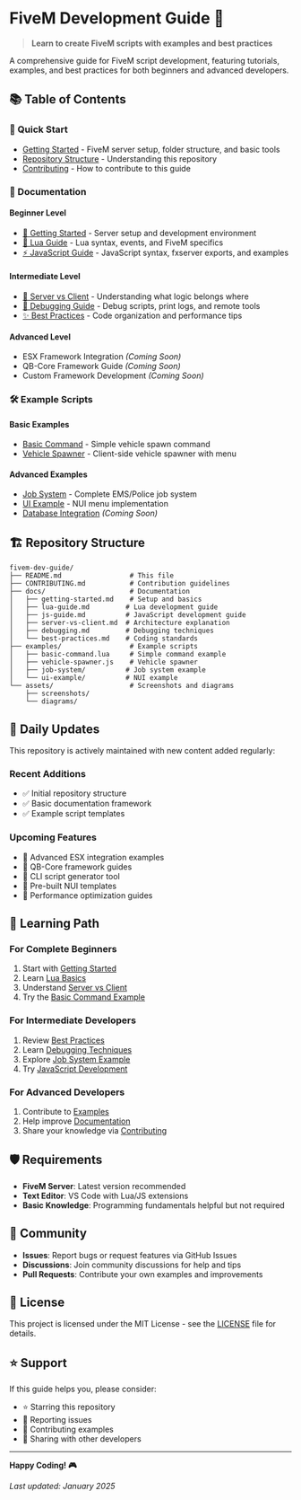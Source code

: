 # FiveM Development Guide 🚗

> **Learn to create FiveM scripts with examples and best practices**

A comprehensive guide for FiveM script development, featuring tutorials, examples, and best practices for both beginners and advanced developers.

## 📚 Table of Contents

### 🎯 Quick Start
- [Getting Started](docs/getting-started.md) - FiveM server setup, folder structure, and basic tools
- [Repository Structure](#repository-structure) - Understanding this repository
- [Contributing](CONTRIBUTING.md) - How to contribute to this guide

### 📖 Documentation

#### Beginner Level
- [🔧 Getting Started](docs/getting-started.md) - Server setup and development environment
- [🌙 Lua Guide](docs/lua-guide.md) - Lua syntax, events, and FiveM specifics
- [⚡ JavaScript Guide](docs/js-guide.md) - JavaScript syntax, fxserver exports, and examples

#### Intermediate Level
- [🔄 Server vs Client](docs/server-vs-client.md) - Understanding what logic belongs where
- [🐛 Debugging Guide](docs/debugging.md) - Debug scripts, print logs, and remote tools
- [✨ Best Practices](docs/best-practices.md) - Code organization and performance tips

#### Advanced Level
- ESX Framework Integration *(Coming Soon)*
- QB-Core Framework Guide *(Coming Soon)*
- Custom Framework Development *(Coming Soon)*

### 🛠️ Example Scripts

#### Basic Examples
- [Basic Command](examples/basic-command.lua) - Simple vehicle spawn command
- [Vehicle Spawner](examples/vehicle-spawner.js) - Client-side vehicle spawner with menu

#### Advanced Examples
- [Job System](examples/job-system/) - Complete EMS/Police job system
- [UI Example](examples/ui-example/) - NUI menu implementation
- [Database Integration](examples/database/) *(Coming Soon)*

## 🏗️ Repository Structure

```
fivem-dev-guide/
├── README.md                 # This file
├── CONTRIBUTING.md           # Contribution guidelines
├── docs/                     # Documentation
│   ├── getting-started.md    # Setup and basics
│   ├── lua-guide.md         # Lua development guide
│   ├── js-guide.md          # JavaScript development guide
│   ├── server-vs-client.md  # Architecture explanation
│   ├── debugging.md         # Debugging techniques
│   └── best-practices.md    # Coding standards
├── examples/                 # Example scripts
│   ├── basic-command.lua     # Simple command example
│   ├── vehicle-spawner.js    # Vehicle spawner
│   ├── job-system/          # Job system example
│   └── ui-example/          # NUI example
└── assets/                   # Screenshots and diagrams
    ├── screenshots/
    └── diagrams/
```

## 🚀 Daily Updates

This repository is actively maintained with new content added regularly:

### Recent Additions
- ✅ Initial repository structure
- ✅ Basic documentation framework
- ✅ Example script templates

### Upcoming Features
- 🔄 Advanced ESX integration examples
- 🔄 QB-Core framework guides
- 🔄 CLI script generator tool
- 🔄 Pre-built NUI templates
- 🔄 Performance optimization guides

## 🎯 Learning Path

### For Complete Beginners
1. Start with [Getting Started](docs/getting-started.md)
2. Learn [Lua Basics](docs/lua-guide.md)
3. Understand [Server vs Client](docs/server-vs-client.md)
4. Try the [Basic Command Example](examples/basic-command.lua)

### For Intermediate Developers
1. Review [Best Practices](docs/best-practices.md)
2. Learn [Debugging Techniques](docs/debugging.md)
3. Explore [Job System Example](examples/job-system/)
4. Try [JavaScript Development](docs/js-guide.md)

### For Advanced Developers
1. Contribute to [Examples](examples/)
2. Help improve [Documentation](docs/)
3. Share your knowledge via [Contributing](CONTRIBUTING.md)

## 🛡️ Requirements

- **FiveM Server**: Latest version recommended
- **Text Editor**: VS Code with Lua/JS extensions
- **Basic Knowledge**: Programming fundamentals helpful but not required

## 🤝 Community

- **Issues**: Report bugs or request features via GitHub Issues
- **Discussions**: Join community discussions for help and tips
- **Pull Requests**: Contribute your own examples and improvements

## 📄 License

This project is licensed under the MIT License - see the [LICENSE](LICENSE) file for details.

## ⭐ Support

If this guide helps you, please consider:
- ⭐ Starring this repository
- 🐛 Reporting issues
- 🤝 Contributing examples
- 📢 Sharing with other developers

---

**Happy Coding! 🎮**

*Last updated: January 2025*
